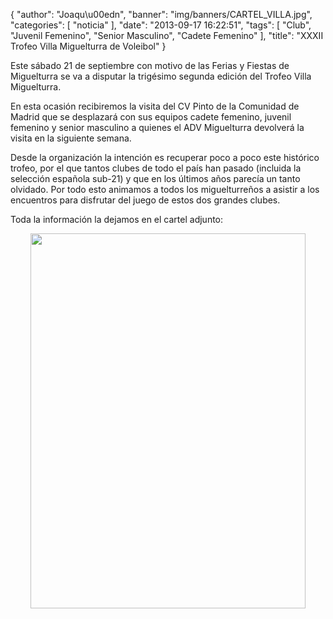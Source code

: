 {
  "author": "Joaqu\u00edn", 
  "banner": "img/banners/CARTEL_VILLA.jpg", 
  "categories": [
    "noticia"
  ], 
  "date": "2013-09-17 16:22:51", 
  "tags": [
    "Club", 
    "Juvenil Femenino", 
    "Senior Masculino", 
    "Cadete Femenino"
  ], 
  "title": "XXXII Trofeo Villa Miguelturra de Voleibol"
}

Este sábado 21 de septiembre con motivo de las Ferias y Fiestas de Miguelturra se va a disputar la trigésimo segunda edición del Trofeo Villa Miguelturra.

En esta ocasión recibiremos la visita del CV Pinto de la Comunidad de Madrid que se desplazará con sus equipos cadete femenino, juvenil femenino y senior masculino a quienes el ADV Miguelturra devolverá la visita en la siguiente semana.

Desde la organización la intención es recuperar poco a poco este histórico trofeo, por el que tantos clubes de todo el país han pasado (incluida la selección española sub-21) y que en los últimos años parecía un tanto olvidado. Por todo esto animamos a todos los miguelturreños a asistir a los encuentros para disfrutar del juego de estos dos grandes clubes.

Toda la información la dejamos en el cartel adjunto:

<center><img src="http://www.advmiguelturra.org/drupal/sites/default/files/CARTEL_VILLA.jpg" height="600" width="440"/></center>

